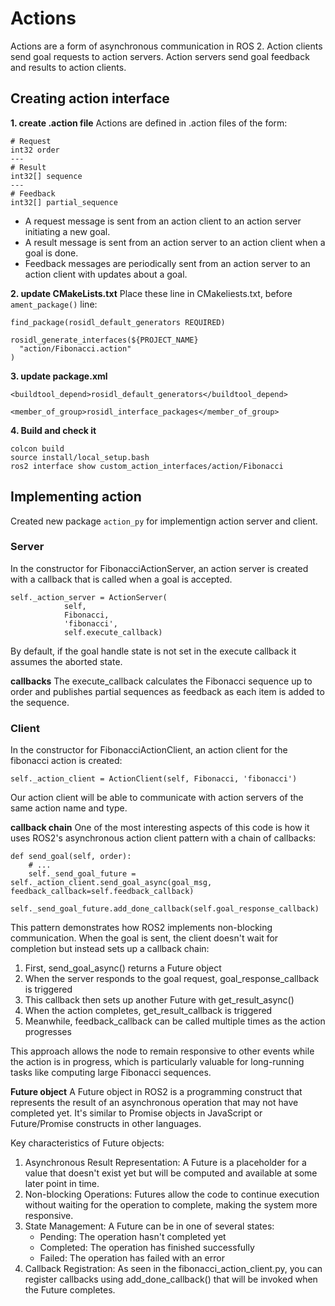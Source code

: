 # Actions
Actions are a form of asynchronous communication in ROS 2. Action clients send goal requests to action servers. Action servers send goal feedback and results to action clients.

## Creating action interface
**1. create .action file**
Actions are defined in .action files of the form:
```
# Request
int32 order
---
# Result
int32[] sequence
---
# Feedback
int32[] partial_sequence
```
- A request message is sent from an action client to an action server initiating a new goal.
- A result message is sent from an action server to an action client when a goal is done.
- Feedback messages are periodically sent from an action server to an action client with updates about a goal.

**2. update CMakeLists.txt**
Place these line in CMakeliests.txt, before `ament_package()` line:
```
find_package(rosidl_default_generators REQUIRED)

rosidl_generate_interfaces(${PROJECT_NAME}
  "action/Fibonacci.action"
)
```

**3. update package.xml**
```
<buildtool_depend>rosidl_default_generators</buildtool_depend>

<member_of_group>rosidl_interface_packages</member_of_group>
```

**4. Build and check it**
```
colcon build
source install/local_setup.bash
ros2 interface show custom_action_interfaces/action/Fibonacci

```

## Implementing action
Created new package `action_py` for implementign action server and client.

### Server
In the constructor for FibonacciActionServer, an action server is created with a callback that is called when a goal is accepted.
```
self._action_server = ActionServer(
            self,
            Fibonacci,
            'fibonacci',
            self.execute_callback)
```
By default, if the goal handle state is not set in the execute callback it assumes the aborted state.

**callbacks**
The execute_callback calculates the Fibonacci sequence up to order and publishes partial sequences as feedback as each item is added to the sequence.

### Client
In the constructor for FibonacciActionClient, an action client for the fibonacci action is created:
```
self._action_client = ActionClient(self, Fibonacci, 'fibonacci')
```
Our action client will be able to communicate with action servers of the same action name and type.

**callback chain**
One of the most interesting aspects of this code is how it uses ROS2's asynchronous action client pattern with a chain of callbacks:
```
def send_goal(self, order):
    # ...
    self._send_goal_future = self._action_client.send_goal_async(goal_msg, feedback_callback=self.feedback_callback)
    self._send_goal_future.add_done_callback(self.goal_response_callback)
```

This pattern demonstrates how ROS2 implements non-blocking communication. When the goal is sent, the client doesn't wait for completion but instead sets up a callback chain:
1. First, send_goal_async() returns a Future object
2. When the server responds to the goal request, goal_response_callback is triggered
3. This callback then sets up another Future with get_result_async()
4. When the action completes, get_result_callback is triggered
5. Meanwhile, feedback_callback can be called multiple times as the action progresses

This approach allows the node to remain responsive to other events while the action is in progress, which is particularly valuable for long-running tasks like computing large Fibonacci sequences.

**Future object**
A Future object in ROS2 is a programming construct that represents the result of an asynchronous operation that may not have completed yet. It's similar to Promise objects in JavaScript or Future/Promise constructs in other languages.

Key characteristics of Future objects:
1. Asynchronous Result Representation: A Future is a placeholder for a value that doesn't exist yet but will be computed and available at some later point in time.
2. Non-blocking Operations: Futures allow the code to continue execution without waiting for the operation to complete, making the system more responsive.
3. State Management: A Future can be in one of several states:
    - Pending: The operation hasn't completed yet
    - Completed: The operation has finished successfully
    - Failed: The operation has failed with an error
4. Callback Registration: As seen in the fibonacci_action_client.py, you can register callbacks using add_done_callback() that will be invoked when the Future completes.
